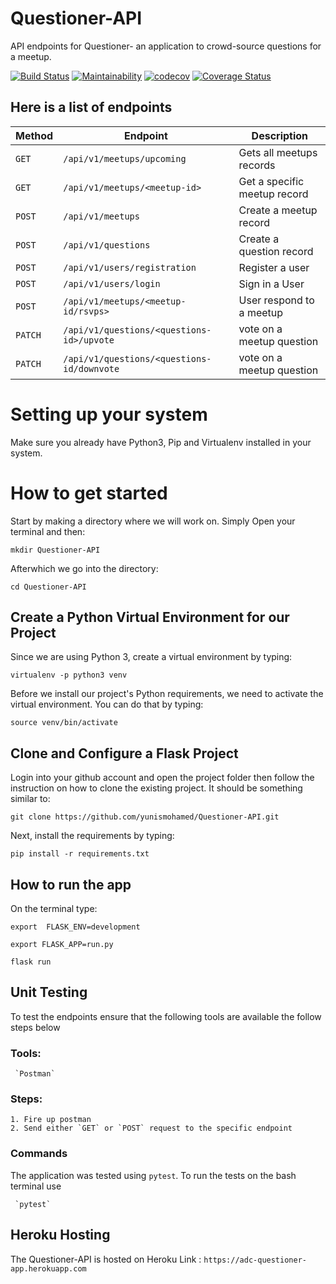 # Questioner-API
API endpoints for Questioner- an application to crowd-source questions for a meetup.

[![Build Status](https://travis-ci.org/yunismohamed/Questioner-API.svg?branch=develop)](https://travis-ci.org/yunismohamed/Questioner-API)
[![Maintainability](https://api.codeclimate.com/v1/badges/1d7f1df20f65e92518c3/maintainability)](https://codeclimate.com/github/yunismohamed/Questioner-API/maintainability)
[![codecov](https://codecov.io/gh/yunismohamed/Questioner-API/branch/develop/graph/badge.svg)](https://codecov.io/gh/yunismohamed/Questioner-API)
[![Coverage Status](https://coveralls.io/repos/github/yunismohamed/Questioner-API/badge.svg)](https://coveralls.io/github/yunismohamed/Questioner-API)


## Here is a list of endpoints
| Method        |       Endpoint                              |         Description                           |
| ------------- |       -------------                         |         -------------                         |
| `GET`         | `/api/v1/meetups/upcoming`                  |   Gets all meetups records                    |
| `GET`         | `/api/v1/meetups/<meetup-id>`               |   Get a specific meetup record                |
| `POST`        | `/api/v1/meetups`                           |   Create a meetup record                      |
| `POST`        | `/api/v1/questions`                         |   Create a question record                    |
| `POST`        | `/api/v1/users/registration`                |   Register a user                             |
| `POST`        | `/api/v1/users/login`                       |   Sign in a User                              |
| `POST`        | `/api/v1/meetups/<meetup-id/rsvps>`         |   User respond to a meetup                    |
| `PATCH`       | `/api/v1/questions/<questions-id>/upvote`   |   vote on a meetup question                   |
| `PATCH`       | `/api/v1/questions/<questions-id/downvote`  |   vote on a meetup question                   |

# Setting up your system

Make sure you already have Python3, Pip and Virtualenv installed in your system.

# How to get started

Start by making a directory where we will work on. Simply Open your terminal and then:

```
mkdir Questioner-API
```

Afterwhich we go into the directory:

```
cd Questioner-API
```
## Create a Python Virtual Environment for our Project

Since we are using Python 3, create a virtual environment by typing:

```
virtualenv -p python3 venv
```

Before we install our project's Python requirements, we need to activate the virtual environment. You can do that by typing:

```
source venv/bin/activate
```

## Clone and Configure a Flask Project

Login into your github account and open the project folder then follow the instruction on how to clone the existing project. It should be something similar to:

```
git clone https://github.com/yunismohamed/Questioner-API.git
```

Next, install the requirements by typing:

```
pip install -r requirements.txt
```

## How to run the app

On the terminal type:

```
export  FLASK_ENV=development
```

```
export FLASK_APP=run.py
```

```
flask run
```

## Unit Testing
To test the endpoints ensure that the following tools are available the follow steps below
   ### Tools:
     `Postman`
   ### Steps:
    1. Fire up postman
    2. Send either `GET` or `POST` request to the specific endpoint  

### Commands
  The application was tested using `pytest`. To run the tests on the bash terminal use

     `pytest`

## Heroku Hosting
The Questioner-API is hosted on Heroku
Link : `https://adc-questioner-app.herokuapp.com`